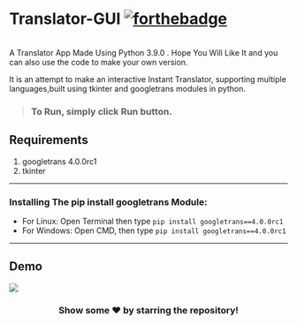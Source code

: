 # Translator-GUI [![forthebadge](https://forthebadge.com/images/badges/made-with-python.svg)](https://forthebadge.com)

<br>
A Translator App Made Using Python 3.9.0 .
Hope You Will Like It and you can also use the code to make your own version.

It is an attempt to make an interactive Instant Translator, supporting multiple languages,built using tkinter and googletrans modules in python.


>### To Run, simply click Run button.
## Requirements
1. googletrans 4.0.0rc1
2. tkinter

---

### Installing The pip install googletrans Module:
* For Linux: Open Terminal then type ```pip install googletrans==4.0.0rc1```
* For Windows: Open CMD, then type ```pip install googletrans==4.0.0rc1```

---
## Demo
<img src="translate.PNG">

<div align="center">

### Show some ❤️ by starring the repository!

</div>
